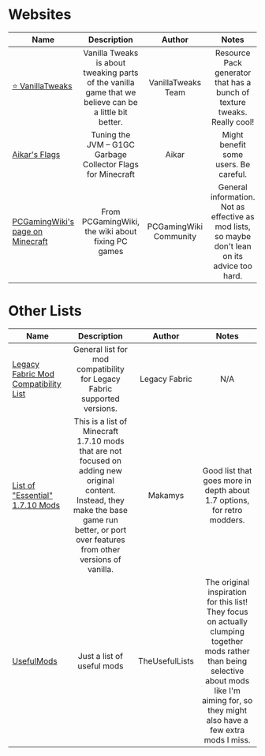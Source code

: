 # Websites
| Name | Description | Author | Notes |
| --- | :---: | :---: | :---: |
| [⭐ VanillaTweaks](https://vanillatweaks.net/) | Vanilla Tweaks is about tweaking parts of the vanilla game that we believe can be a little bit better. | VanillaTweaks Team | Resource Pack generator that has a bunch of texture tweaks. Really cool! |
| [Aikar's Flags](https://aikar.co/2018/07/02/tuning-the-jvm-g1gc-garbage-collector-flags-for-minecraft/) | Tuning the JVM – G1GC Garbage Collector Flags for Minecraft | Aikar | Might benefit some users. Be careful. |
| [PCGamingWiki's page on Minecraft](https://www.pcgamingwiki.com/wiki/Minecraft:_Java_Edition) | From PCGamingWiki, the wiki about fixing PC games | PCGamingWiki Community | General information. Not as effective as mod lists, so maybe don't lean on its advice too hard. |


# Other Lists
| Name | Description | Author | Notes |
| --- | :---: | :---: | :---: |
| [Legacy Fabric Mod Compatibility List](legacyfabric.net/mods.html) | General list for mod compatibility for Legacy Fabric supported versions. | Legacy Fabric | N/A |
| [List of "Essential" 1.7.10 Mods](https://gist.github.com/makamys/7cb74cd71d93a4332d2891db2624e17c) | This is a list of Minecraft 1.7.10 mods that are not focused on adding new original content. Instead, they make the base game run better, or port over features from other versions of vanilla. | Makamys | Good list that goes more in depth about 1.7 options, for retro modders. |
| [UsefulMods](https://github.com/TheUsefulLists/UsefulMods) | Just a list of useful mods  | TheUsefulLists | The original inspiration for this list! They focus on actually clumping together mods rather than being selective about mods like I'm aiming for, so they might also have a few extra mods I miss. |